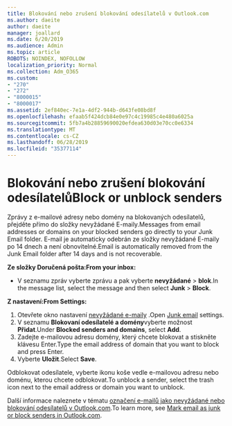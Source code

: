 ```yaml
---
title: Blokování nebo zrušení blokování odesílatelů v Outlook.com
ms.author: daeite
author: daeite
manager: joallard
ms.date: 6/20/2019
ms.audience: Admin
ms.topic: article
ROBOTS: NOINDEX, NOFOLLOW
localization_priority: Normal
ms.collection: Adm_O365
ms.custom:
- "270"
- "272"
- "8000015"
- "8000017"
ms.assetid: 2ef840ec-7e1a-4df2-944b-d643fe08bd8f
ms.openlocfilehash: efaab5f424dcb84e0e97c4c19985c4e480a6025a
ms.sourcegitcommit: 5fb7a4b28859690020efdea630d03e70cc0e6334
ms.translationtype: MT
ms.contentlocale: cs-CZ
ms.lasthandoff: 06/28/2019
ms.locfileid: "35377114"
---
```

# <a name="block-or-unblock-senders"></a><span data-ttu-id="822dc-102">Blokování nebo zrušení blokování odesílatelů</span><span class="sxs-lookup"><span data-stu-id="822dc-102">Block or unblock senders</span></span>

<span data-ttu-id="822dc-103">Zprávy z e-mailové adresy nebo domény na blokovaných odesílatelů, přejděte přímo do složky nevyžádané E-maily.</span><span class="sxs-lookup"><span data-stu-id="822dc-103">Messages from email addresses or domains on your blocked senders go directly to your Junk Email folder.</span></span> <span data-ttu-id="822dc-104">E-mail je automaticky odebrán ze složky nevyžádané E-maily po 14 dnech a není obnovitelné.</span><span class="sxs-lookup"><span data-stu-id="822dc-104">Email is automatically removed from the Junk Email folder after 14 days and is not recoverable.</span></span>

<span data-ttu-id="822dc-105">**Ze složky Doručená pošta:**</span><span class="sxs-lookup"><span data-stu-id="822dc-105">**From your inbox:**</span></span>

- <span data-ttu-id="822dc-106">V seznamu zpráv vyberte zprávu a pak vyberte **nevyžádané** > **blok**.</span><span class="sxs-lookup"><span data-stu-id="822dc-106">In the message list, select the message and then select **Junk** > **Block**.</span></span>

<span data-ttu-id="822dc-107">**Z nastavení:**</span><span class="sxs-lookup"><span data-stu-id="822dc-107">**From Settings:**</span></span>

1. <span data-ttu-id="822dc-108">Otevřete okno nastavení [nevyžádané e-maily](https://outlook.live.com/mail/options/mail/junkEmail) .</span><span class="sxs-lookup"><span data-stu-id="822dc-108">Open [Junk email](https://outlook.live.com/mail/options/mail/junkEmail) settings.</span></span>
2. <span data-ttu-id="822dc-109">V seznamu **Blokovaní odesílatelé a domény**vyberte možnost **Přidat**.</span><span class="sxs-lookup"><span data-stu-id="822dc-109">Under **Blocked senders and domains**, select **Add**.</span></span>
3. <span data-ttu-id="822dc-110">Zadejte e-mailovou adresu domény, který chcete blokovat a stiskněte klávesu Enter.</span><span class="sxs-lookup"><span data-stu-id="822dc-110">Type the email address of domain that you want to block and press Enter.</span></span>
4. <span data-ttu-id="822dc-111">Vyberte **Uložit**.</span><span class="sxs-lookup"><span data-stu-id="822dc-111">Select **Save**.</span></span>

<span data-ttu-id="822dc-112">Odblokovat odesílatele, vyberte ikonu koše vedle e-mailovou adresu nebo doménu, kterou chcete odblokovat.</span><span class="sxs-lookup"><span data-stu-id="822dc-112">To unblock a sender, select the trash icon next to the email address or domain you want to unblock.</span></span>

<span data-ttu-id="822dc-113">Další informace naleznete v tématu [označení e-mailů jako nevyžádané nebo blokování odesílatelů v Outlook.com](https://support.office.com/article/a3ece97b-82f8-4a5e-9ac3-e92fa6427ae4?wt.mc_id=Office_Outlook_com_Alchemy).</span><span class="sxs-lookup"><span data-stu-id="822dc-113">To learn more, see [Mark email as junk or block senders in Outlook.com](https://support.office.com/article/a3ece97b-82f8-4a5e-9ac3-e92fa6427ae4?wt.mc_id=Office_Outlook_com_Alchemy).</span></span>